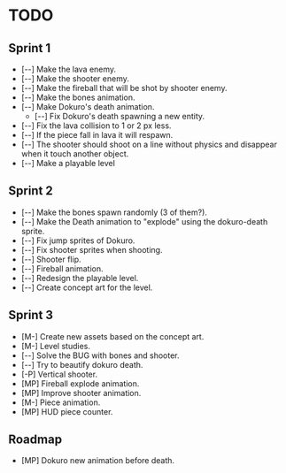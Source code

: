 TODO
====

Sprint 1
--------

* [--] Make the lava enemy.
* [--] Make the shooter enemy.
* [--] Make the fireball that will be shot by shooter enemy.
* [--] Make the bones animation.
* [--] Make Dokuro's death animation.
  * [--] Fix Dokuro's death spawning a new entity.
* [--] Fix the lava collision to 1 or 2 px less.
* [--] If the piece fall in lava it will respawn.
* [--] The shooter should shoot on a line without physics and disappear when it touch another object.
* [--] Make a playable level


Sprint 2
--------

* [--] Make the bones spawn randomly (3 of them?).
* [--] Make the Death animation to "explode" using the dokuro-death sprite.
* [--] Fix jump sprites of Dokuro.
* [--] Fix shooter sprites when shooting.
* [--] Shooter flip.
* [--] Fireball animation.
* [--] Redesign the playable level.
* [--] Create concept art for the level.


Sprint 3
--------

* [M-] Create new assets based on the concept art.
* [M-] Level studies.
* [--] Solve the BUG with bones and shooter.
* [--] Try to beautify dokuro death.
* [-P] Vertical shooter.
* [MP] Fireball explode animation.
* [MP] Improve shooter animation.
* [M-] Piece animation.
* [MP] HUD piece counter.


Roadmap
-------

* [MP] Dokuro new animation before death.
